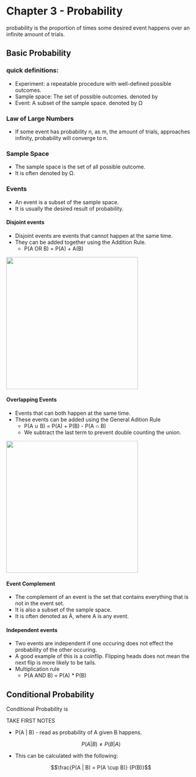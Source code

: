 # Chapter 3 - Probability

probability is the proportion of times some desired event happens over an infinite amount of trials.

## Basic Probability

### quick definitions:
- Experiment: a repeatable procedure with well-defined possible outcomes.
- Sample space: The set of possible outcomes. denoted by 
- Event: A subset of the sample space. denoted by Ω


### Law of Large Numbers
 - If some event has probability n, as m, the amount of trials, approaches infinity, probability will converge to n.

### Sample Space

- The sample space is the set of all possible outcome.
- It is often denoted by Ω.

### Events

- An event is a subset of the sample space.
- It is usually the desired result of probability.

#### Disjoint events
- Disjoint events are events that cannot happen at the same time.
- They can be added together using the Addition Rule.
	- P(A OR B) = P(A) + A(B)
<img src="https://www.statology.org/wp-content/uploads/2021/02/disjoint1.png" width="350">

#### Overlapping Events
- Events that can both happen at the same time.
- These events can be added using the General Adition Rule
	- P(A ∪ B) = P(A) + P(B) - P(A ∩ B)
	- We subtract the last term to prevent double counting the union.
<img src="https://www.statology.org/wp-content/uploads/2021/02/disjoint2.png" width="350">

#### Event Complement
- The complement of an event is the set that contains everything that is not in the event set.
- It is also a subset of the sample space.
- It is often denoted as Ā, where A is any event.

#### Independent events
- Two events are independent if one occuring does not effect the probability of the other occuring.
- A good example of this is a coinflip. Flipping heads does not mean the next flip is more likely to be tails.
- Multiplication rule
	- P(A AND B) = P(A) * P(B)


## Conditional Probability

Conditional Probability is 

TAKE FIRST NOTES

- P(A | B) - read as probability of A given B happens.


```math 
P(A | B) \neq P(B | A) 
```

- This can be calculated with the following: 
```math
\frac{P(A | B) = P(A \cup B)} {P(B)}
```








